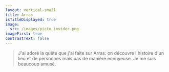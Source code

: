 ```yaml
---
layout: vertical-small
title: Arras
isTitleDisplayed: true
image:
  src: /images/picto_invider.png
imageFirst: true
contrastText: false
---
```

>J'ai adoré la quête que j'ai faite sur Arras: on 
découvre l'histoire d'un lieu et de personnes mais pas de manière ennuyeuse. Je me suis beaucoup amusé.